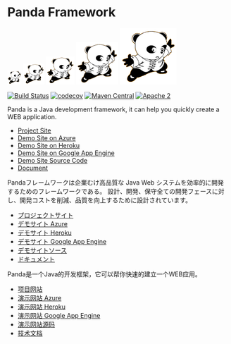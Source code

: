  Panda Framework
=====================================================================

![](https://github.com/pandafw/panda-demo/raw/master/web/site/logo/panda-32.png) ![](https://github.com/pandafw/panda-demo/raw/master/web/site/logo/panda-48.png) ![](https://github.com/pandafw/panda-demo/raw/master/web/site/logo/panda-64.png) ![](https://github.com/pandafw/panda-demo/raw/master/web/site/logo/panda-96.png) ![](https://github.com/pandafw/panda-demo/raw/master/web/site/logo/panda-128.png)

[![Build Status](https://travis-ci.org/pandafw/panda.svg?branch=b1.5.x)](https://travis-ci.org/pandafw/panda) [![codecov](https://codecov.io/gh/pandafw/panda/branch/b1.5.x/graph/badge.svg)](https://codecov.io/gh/pandafw/panda) [![Maven Central](https://maven-badges.herokuapp.com/maven-central/com.github.pandafw/panda-core/badge.svg)](https://maven-badges.herokuapp.com/maven-central/com.github.pandafw/panda-core) [![Apache 2](https://img.shields.io/badge/license-Apache%202-green)](https://www.apache.org/licenses/LICENSE-2.0.html)



Panda is a Java development framework, it can help you quickly create a WEB application.

 - [Project Site](https://pandafw.github.io/panda)
 - [Demo Site on Azure](https://panda-demo.azurewebsites.net)
 - [Demo Site on Heroku](https://pandademo.herokuapp.com)
 - [Demo Site on Google App Engine](https://panda-demo.appspot.com)
 - [Demo Site Source Code](https://github.com/pandafw/panda-demo)
 - [Document](https://github.com/pandafw/panda/blob/master/docs/index_en.md)



Pandaフレームワークは企業むけ高品質な Java Web システムを効率的に開発するためのフレームワークである。
設計、開発、保守全ての開発フェースに対し、開発コストを削減、品質を向上するために設計されています。

 - [プロジェクトサイト](https://pandafw.github.io/panda)
 - [デモサイト Azure](https://panda-demo.azurewebsites.net)
 - [デモサイト Heroku](https://pandademo.herokuapp.com)
 - [デモサイト Google App Engine](https://panda-demo.appspot.com)
 - [デモサイトソース](https://github.com/pandafw/panda-demo)
 - [ドキュメント](https://github.com/pandafw/panda/blob/master/docs/index_ja.md)



Panda是一个Java的开发框架，它可以帮你快速的建立一个WEB应用。

 - [项目网站](https://pandafw.github.io/panda)
 - [演示网站 Azure](https://panda-demo.azurewebsites.net)
 - [演示网站 Heroku](https://pandademo.herokuapp.com)
 - [演示网站 Google App Engine](https://panda-demo.appspot.com)
 - [演示网站源码](https://github.com/pandafw/panda-demo)
 - [技术文档](https://github.com/pandafw/panda/blob/master/docs/index_zh.md)


